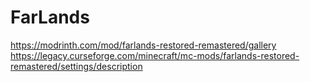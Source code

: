 # FarLands
<https://modrinth.com/mod/farlands-restored-remastered/gallery>
<https://legacy.curseforge.com/minecraft/mc-mods/farlands-restored-remastered/settings/description>
